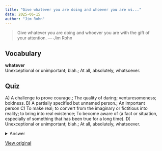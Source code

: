 ```yaml
---
title: "Give whatever you are doing and whoever you are wi..."
date: 2025-06-15
author: "Jim Rohn"
---
```


> Give whatever you are doing and whoever you are with the gift of your attention.
> — Jim Rohn

## Vocabulary
**whatever**  
Unexceptional or unimportant; blah.; At all, absolutely, whatsoever.

## Quiz
A) A challenge to prove courage.; The quality of daring; venturesomeness; boldness.
B) A partially specified but unnamed person.; An important person
C) To make real; to convert from the imaginary or fictitious into reality; to bring into real existence; To become aware of (a fact or situation, especially of something that has been true for a long time).
D) Unexceptional or unimportant; blah.; At all, absolutely, whatsoever.

<details>
<summary>Answer</summary>
D) Unexceptional or unimportant; blah.; At all, absolutely, whatsoever.
</details>

[View original](https://t.me/c/2696929880/333)
